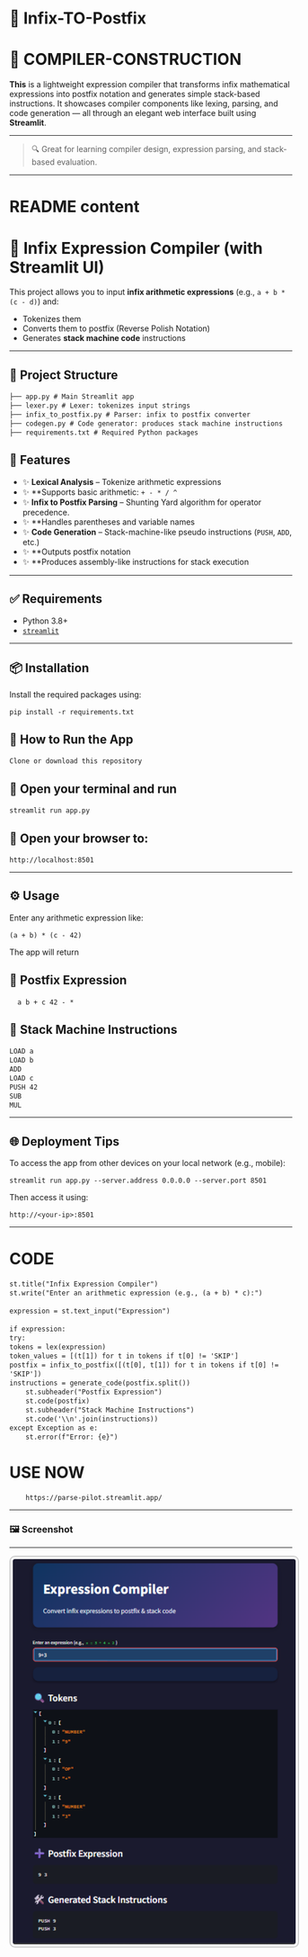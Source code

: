 # 🚀 Infix-TO-Postfix

# 🚀 COMPILER-CONSTRUCTION

**This** is a lightweight expression compiler that transforms infix mathematical expressions into postfix notation and generates simple stack-based instructions. It showcases compiler components like lexing, parsing, and code generation — all through an elegant web interface built using **Streamlit**.

---

> 🔍 Great for learning compiler design, expression parsing, and stack-based evaluation.

---

# README content
# 🧮 Infix Expression Compiler (with Streamlit UI)

This project allows you to input **infix arithmetic expressions** (e.g., `a + b * (c - d)`) and:
- Tokenizes them
- Converts them to postfix (Reverse Polish Notation)
- Generates **stack machine code** instructions

---
## 📁 Project Structure


    
    ├── app.py # Main Streamlit app
    ├── lexer.py # Lexer: tokenizes input strings
    ├── infix_to_postfix.py # Parser: infix to postfix converter
    ├── codegen.py # Code generator: produces stack machine instructions
    ├── requirements.txt # Required Python packages

## 🚀 Features

- ✨ **Lexical Analysis** – Tokenize arithmetic expressions
- ✨ **Supports basic arithmetic: `+ - * / ^`
- ✨ **Infix to Postfix Parsing** – Shunting Yard algorithm for operator precedence.
- ✨ **Handles parentheses and variable names
- ✨ **Code Generation** – Stack-machine-like pseudo instructions (`PUSH`, `ADD`, etc.)
- ✨ **Outputs postfix notation
- ✨ **Produces assembly-like instructions for stack execution


---

## ✅ Requirements

- Python 3.8+
- [`streamlit`](https://streamlit.io/)

---

## 📦 Installation

  Install the required packages using:
  
    pip install -r requirements.txt

## 🧪 How to Run the App
    Clone or download this repository
## 🧪 Open your terminal and run
    streamlit run app.py
## 🧪 Open your browser to:
    http://localhost:8501

---

## ⚙️ Usage
Enter any arithmetic expression like:

    (a + b) * (c - 42)
The app will return

## 🔁 Postfix Expression
      
      a b + c 42 - *
      
## 🧾 Stack Machine Instructions
    LOAD a
    LOAD b
    ADD
    LOAD c
    PUSH 42
    SUB
    MUL

---

## 🌐 Deployment Tips
To access the app from other devices on your local network (e.g., mobile):

    streamlit run app.py --server.address 0.0.0.0 --server.port 8501
Then access it using:

    http://<your-ip>:8501

---

#  CODE
    
    st.title("Infix Expression Compiler")
    st.write("Enter an arithmetic expression (e.g., (a + b) * c):")
    
    expression = st.text_input("Expression")
    
    if expression:
    try:
    tokens = lex(expression)
    token_values = [(t[1]) for t in tokens if t[0] != 'SKIP']
    postfix = infix_to_postfix([(t[0], t[1]) for t in tokens if t[0] != 'SKIP'])
    instructions = generate_code(postfix.split())
        st.subheader("Postfix Expression")
        st.code(postfix)
        st.subheader("Stack Machine Instructions")
        st.code('\\n'.join(instructions))
    except Exception as e:
        st.error(f"Error: {e}")
    
# USE NOW
        https://parse-pilot.streamlit.app/
---
### 🖼️ Screenshot
---
<div align="center">
  <img src="compiler.png" alt="Compiler Screenshot" width="600" style="border: 2px solid #ccc; border-radius: 10px; padding: 4px;">
</div>
